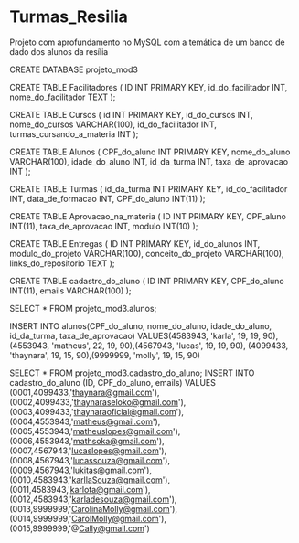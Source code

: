 # Turmas_Resilia
Projeto com aprofundamento no MySQL com a temática de um banco de dado dos alunos da resília

CREATE DATABASE projeto_mod3

CREATE TABLE Facilitadores (
  ID INT PRIMARY KEY,
  id_do_facilitador INT,
  nome_do_facilitador TEXT
);


CREATE TABLE Cursos (
  id INT PRIMARY KEY,
  id_do_cursos INT,
  nome_do_cursos VARCHAR(100),
  id_do_facilitador INT,
  turmas_cursando_a_materia INT
);


CREATE TABLE Alunos (
  CPF_do_aluno INT PRIMARY KEY,
  nome_do_aluno VARCHAR(100),
  idade_do_aluno INT,
  id_da_turma INT,
  taxa_de_aprovacao INT
);


CREATE TABLE Turmas (
  id_da_turma INT PRIMARY KEY,
  id_do_facilitador INT,
  data_de_formacao INT,
  CPF_do_aluno INT(11)
);


CREATE TABLE Aprovacao_na_materia (
  ID INT PRIMARY KEY,
  CPF_aluno INT(11),
  taxa_de_aprovacao INT,
  modulo INT(10)
);


CREATE TABLE Entregas (
   ID INT PRIMARY KEY,
   id_do_alunos INT,
  modulo_do_projeto VARCHAR(100),
  conceito_do_projeto VARCHAR(100),
  links_do_repositorio TEXT
);

CREATE TABLE cadastro_do_aluno (
  ID INT PRIMARY KEY,
  CPF_do_aluno INT(11),
  emails VARCHAR(100)
);


SELECT * FROM projeto_mod3.alunos;

INSERT INTO alunos(CPF_do_aluno, nome_do_aluno, idade_do_aluno, id_da_turma, taxa_de_aprovacao)
VALUES(4583943, 'karla', 19, 19, 90),(4553943, 'matheus', 22, 19, 90),(4567943, 'lucas', 19, 19, 90),
(4099433, 'thaynara', 19, 15, 90),(9999999, 'molly', 19, 15, 90)


SELECT * FROM projeto_mod3.cadastro_do_aluno;
INSERT INTO cadastro_do_aluno (ID, CPF_do_aluno, emails)
VALUES (0001,4099433,'thaynara@gmail.com'),(0002,4099433,'thaynaraseloko@gmail.com'),(0003,4099433,'thaynaraoficial@gmail.com'),
(0004,4553943,'matheus@gmail.com'),(0005,4553943,'matheuslopes@gmail.com'),(0006,4553943,'mathsoka@gmail.com'),
(0007,4567943,'lucaslopes@gmail.com'),(0008,4567943,'lucassouza@gmail.com'),(0009,4567943,'lukitas@gmail.com'),
(0010,4583943,'karllaSouza@gmail.com'),(0011,4583943,'karlota@gmail.com'),(0012,4583943,'karladesouza@gmail.com'),
(0013,9999999,'CarolinaMolly@gmail.com'),(0014,9999999,'CarolMolly@gmail.com'),(0015,9999999,'@Cally@gmail.com')
